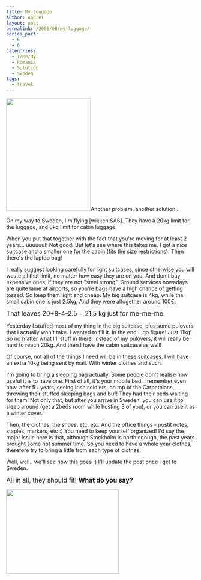 ```yaml
---
title: My luggage
author: Andrei
layout: post
permalink: /2008/08/my-luggage/
series_part:
  - 6
  - 6
categories:
  - I/Me/My
  - Romania
  - Solution
  - Sweden
tags:
  - travel
---
```

[<img class="alignright size-medium wp-image-178" title="Big Suitcase" src="http://blog.andreineculau.com/wp-content/uploads/2008/08/img_5819-225x300.jpg" alt="" width="225" height="300" />][1]Another problem, another solution..

On my way to Sweden, I'm flying [wiki:en:SAS]. They have a 20kg limit for the luggage, and 8kg limit for cabin luggage.

When you put that together with the fact that you're moving for at least 2 years... uuuuuu!! Not good! But let's see where this takes me. I got a nice suitcase and a smaller one for the cabin (fits the size restrictions). Then there's the laptop bag!

I really suggest looking carefully for light suitcases, since otherwise you will waste all that limit, no matter how easy they are on you. And don't buy expensive ones, if they are not "steel strong". Ground services nowadays are quite lame at airports, so you're bags have a high chance of getting tossed. So keep them light and cheap. My big suitcase is 4kg, while the small cabin one is just 2.5kg. And they were altogether around 100€.

<big>That leaves 20+8-4-2.5 = 21.5 kg just for me-me-me.</big>



Yesterday I stuffed most of my thing in the big suitcase, plus some pulovers that I actually won't take. I wanted to fill it. In the end... go figure! Just 11kg! So no matter what I'll stuff in there, instead of my pulovers, it will really be hard to reach 20kg. And then I have the cabin suitcase as well!

Of course, not all of the things I need will be in these suitcases. I will have an extra 10kg being sent by mail. With winter clothes and such.

I'm going to bring a sleeping bag actually. Some people don't realise how useful it is to have one. First of all, it's your mobile bed. I remember even now, after 5+ years, seeing Irish soldiers, on top of the Carpathians, throwing their stuffed sleeping bags and buf! They had their beds waiting for them! Not only that, but after you arrive in Sweden, you can use it to sleep around (get a 2beds room while hosting 3 of you), or you can use it as a winter cover.

Then, the clothes, the shoes, etc, etc. And the office things - postit notes, staples, markers, etc :) You need to keep yourself organized! I'd say the major issue here is that, although Stockholm is north enough, the past years brought some hot summer time. So you need to have a whole year clothes, therefore try to bring a little from each type of clothes.

Well, well.. we'll see how this goes ;) I'll update the post once I get to Sweden.

<big>All in all, they should fit! <strong>What do you say?</strong></big>

[<img class="alignnone size-medium wp-image-179" title="Cabin Suitcase" src="http://blog.andreineculau.com/wp-content/uploads/2008/08/img_5818-300x225.jpg" alt="" width="300" height="225" />][2]

 [1]: http://blog.andreineculau.com/wp-content/uploads/2008/08/img_5819.jpg
 [2]: http://blog.andreineculau.com/wp-content/uploads/2008/08/img_5818.jpg